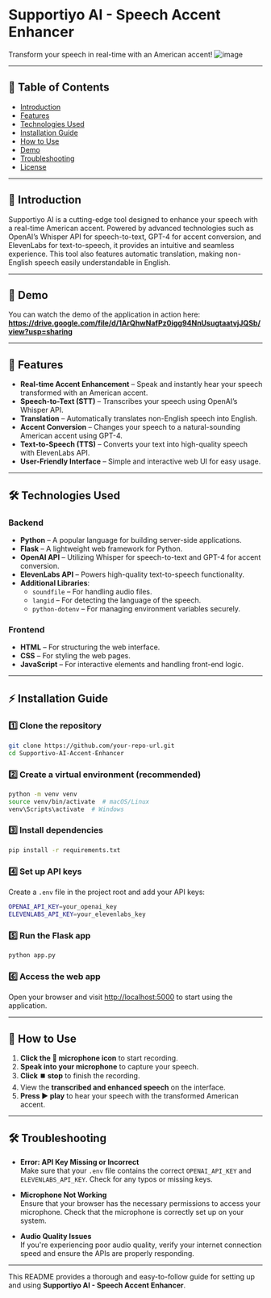 # Supportiyo AI - Speech Accent Enhancer

Transform your speech in real-time with an American accent!
![image](https://github.com/user-attachments/assets/56434e15-4e36-4b2d-ae95-e6b4f200607a)

---

## 📖 Table of Contents
- [Introduction](#introduction)
- [Features](#features)
- [Technologies Used](#technologies-used)
- [Installation Guide](#installation-guide)
- [How to Use](#how-to-use)
- [Demo](#demo)
- [Troubleshooting](#troubleshooting)
- [License](#license)

---

## 📝 Introduction

Supportiyo AI is a cutting-edge tool designed to enhance your speech with a real-time American accent. Powered by advanced technologies such as OpenAI’s Whisper API for speech-to-text, GPT-4 for accent conversion, and ElevenLabs for text-to-speech, it provides an intuitive and seamless experience. This tool also features automatic translation, making non-English speech easily understandable in English.

---
## 🎥 Demo

You can watch the demo of the application in action here:  
**https://drive.google.com/file/d/1ArQhwNafPz0igg94NnUsugtaatvjJQSb/view?usp=sharing**

---
## 🚀 Features

- **Real-time Accent Enhancement** – Speak and instantly hear your speech transformed with an American accent.
- **Speech-to-Text (STT)** – Transcribes your speech using OpenAI’s Whisper API.
- **Translation** – Automatically translates non-English speech into English.
- **Accent Conversion** – Changes your speech to a natural-sounding American accent using GPT-4.
- **Text-to-Speech (TTS)** – Converts your text into high-quality speech with ElevenLabs API.
- **User-Friendly Interface** – Simple and interactive web UI for easy usage.

---

## 🛠️ Technologies Used

### Backend
- **Python** – A popular language for building server-side applications.
- **Flask** – A lightweight web framework for Python.
- **OpenAI API** – Utilizing Whisper for speech-to-text and GPT-4 for accent conversion.
- **ElevenLabs API** – Powers high-quality text-to-speech functionality.
- **Additional Libraries**:
  - `soundfile` – For handling audio files.
  - `langid` – For detecting the language of the speech.
  - `python-dotenv` – For managing environment variables securely.

### Frontend
- **HTML** – For structuring the web interface.
- **CSS** – For styling the web pages.
- **JavaScript** – For interactive elements and handling front-end logic.

---

## ⚡ Installation Guide

### 1️⃣ Clone the repository
```bash
git clone https://github.com/your-repo-url.git
cd Supportivo-AI-Accent-Enhancer
```

### 2️⃣ Create a virtual environment (recommended)
```bash
python -m venv venv
source venv/bin/activate  # macOS/Linux
venv\Scripts\activate  # Windows
```

### 3️⃣ Install dependencies
```bash
pip install -r requirements.txt
```

### 4️⃣ Set up API keys
Create a `.env` file in the project root and add your API keys:
```bash
OPENAI_API_KEY=your_openai_key
ELEVENLABS_API_KEY=your_elevenlabs_key
```

### 5️⃣ Run the Flask app
```bash
python app.py
```

### 6️⃣ Access the web app
Open your browser and visit [http://localhost:5000](http://localhost:5000) to start using the application.

---

## 🎯 How to Use

1. **Click the 🎤 microphone icon** to start recording.
2. **Speak into your microphone** to capture your speech.
3. **Click ⏹️ stop** to finish the recording.
4. View the **transcribed and enhanced speech** on the interface.
5. **Press ▶️ play** to hear your speech with the transformed American accent.

---

## 🛠️ Troubleshooting

- **Error: API Key Missing or Incorrect**  
  Make sure that your `.env` file contains the correct `OPENAI_API_KEY` and `ELEVENLABS_API_KEY`. Check for any typos or missing keys.

- **Microphone Not Working**  
  Ensure that your browser has the necessary permissions to access your microphone. Check that the microphone is correctly set up on your system.

- **Audio Quality Issues**  
  If you're experiencing poor audio quality, verify your internet connection speed and ensure the APIs are properly responding.

---


This README provides a thorough and easy-to-follow guide for setting up and using **Supportiyo AI - Speech Accent Enhancer**.
